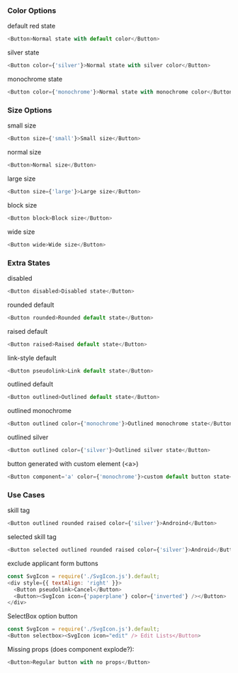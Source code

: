 ### Color Options

default red state

```js
<Button>Normal state with default color</Button>
```

silver state

```js
<Button color={'silver'}>Normal state with silver color</Button>
```

monochrome state

```js
<Button color={'monochrome'}>Normal state with monochrome color</Button>
```

### Size Options

small size

```js
<Button size={'small'}>Small size</Button>
```

normal size

```js
<Button>Normal size</Button>
```

large size

```js
<Button size={'large'}>Large size</Button>
```

block size

```js
<Button block>Block size</Button>
```

wide size

```js
<Button wide>Wide size</Button>
```

### Extra States

disabled

```js
<Button disabled>Disabled state</Button>
```

rounded default

```js
<Button rounded>Rounded default state</Button>
```

raised default

```js
<Button raised>Raised default state</Button>
```

link-style default

```js
<Button pseudolink>Link default state</Button>
```

outlined default

```js
<Button outlined>Outlined default state</Button>
```

outlined monochrome

```js
<Button outlined color={'monochrome'}>Outlined monochrome state</Button>
```

outlined silver

```js
<Button outlined color={'silver'}>Outlined silver state</Button>
```

button generated with custom element (&lt;a&gt;)

```js
<Button component='a' color={'monochrome'}>custom default button state</Button>
```

### Use Cases

skill tag

```js
<Button outlined rounded raised color={'silver'}>Androind</Button>
```

selected skill tag

```js
<Button selected outlined rounded raised color={'silver'}>Android</Button>
```

exclude applicant form buttons

```js
const SvgIcon = require('./SvgIcon.js').default;
<div style={{ textAlign: 'right' }}>
  <Button pseudolink>Cancel</Button>
  <Button><SvgIcon icon={'paperplane'} color={'inverted'} /></Button>
</div>
```

SelectBox option button

```js
const SvgIcon = require('./SvgIcon.js').default;
<Button selectbox><SvgIcon icon="edit" /> Edit Lists</Button>
```

Missing props (does component explode?):

```js
<Button>Regular button with no props</Button>
```
